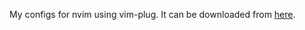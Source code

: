 My configs for nvim using vim-plug. 
It can be downloaded from [here](https://github.com/junegunn/vim-plug).
